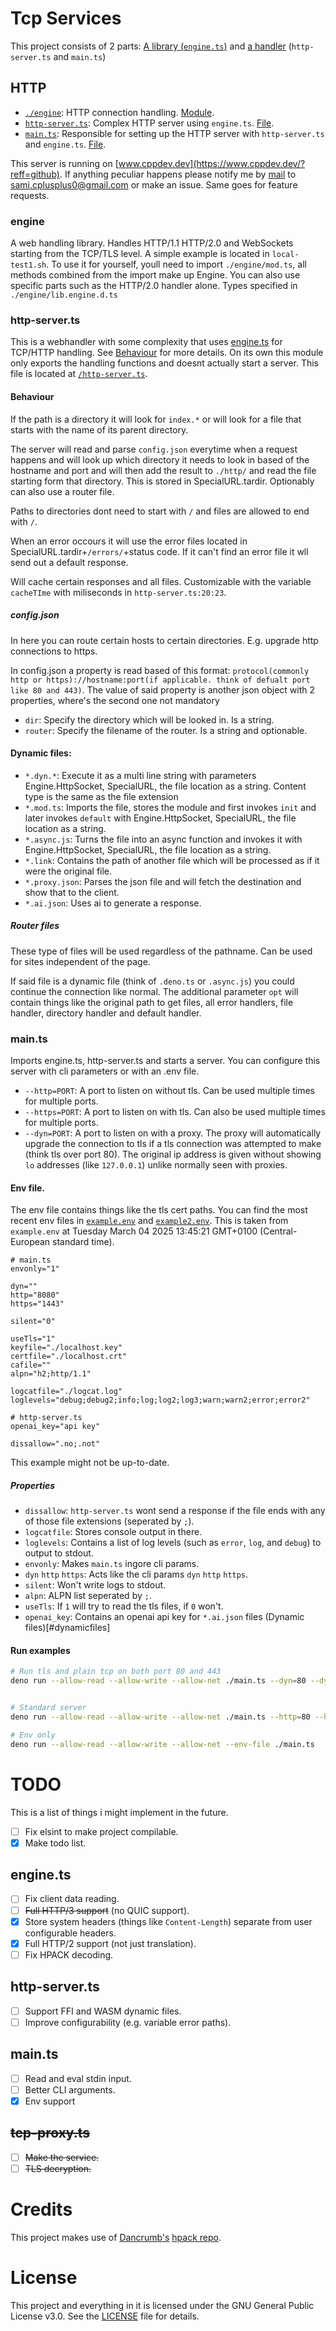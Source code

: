 # Tcp Services
This project consists of 2 parts: [A library (`engine.ts`)](#engine) and [a handler](#http-serverts) (`http-server.ts` and `main.ts`)

## HTTP
- [`./engine`](#enginets): HTTP connection handling. [Module](/engine).
- [`http-server.ts`](#http-serverts): Complex HTTP server using `engine.ts`. [File](/http-server.ts).
- [`main.ts`](#maints): Responsible for setting up the HTTP server with `http-server.ts` and `engine.ts`. [File](/main.ts).

This server is running on [www.cppdev.dev](https://www.cppdev.dev/?reff=github). If anything peculiar happens please notify me by [mail](https://gmail.com) to [sami.cplusplus0@gmail.com](mailto:sami.cplusplus0@gmail.com) or make an issue. Same goes for feature requests.

### engine
A web handling library.
Handles HTTP/1.1 HTTP/2.0 and WebSockets starting from the TCP/TLS level.
A simple example is located in `local-test1.sh`.
To use it for yourself, youll need to import `./engine/mod.ts`, all methods combined from the import make up Engine.
You can also use specific parts such as the HTTP/2.0 handler alone.
Types specified in `./engine/lib.engine.d.ts`


### http-server.ts
This is a webhandler with some complexity that uses [engine.ts](#enginets) for TCP/HTTP handling. See [Behaviour](#behaviour) for more details.
On its own this module only exports the handling functions and doesnt actually start a server.
This file is located at [`/http-server.ts`](/http-server.ts).

#### Behaviour
If the path is a directory it will look for `index.*` or will look for a file that starts with the name of its parent directory.

The server will read and parse `config.json` everytime when a request happens and will look up which directory it needs to look in based of the hostname and port and will then add the result to `./http/` and read the file starting form that directory. This is stored in SpecialURL.tardir. Optionably can also use a router file.

Paths to directories dont need to start with `/` and files are allowed to end with `/`.

When an error occours it will use the error files located in SpecialURL.tardir+`/errors/`+status code.
If it can't find an error file it wll send out a default response.

Will cache certain responses and all files. Customizable with the variable `cacheTIme` with miliseconds in `http-server.ts:20:23`.

##### config.json
In here you can route certain hosts to certain directories. E.g. upgrade http connections to https.

In config.json a property is read based of this format: `protocol(commonly http or https)://hostname:port(if applicable. think of defualt port like 80 and 443)`.
The value of said property is another json object with 2 properties, where's the second one not mandatory
- `dir`: Specify the directory which will be looked in. Is a string.
- `router`: Specify the filename of the router. Is a string and optionable.

#### Dynamic files:
- `*.dyn.*`: Execute it as a multi line string with parameters Engine.HttpSocket, SpecialURL, the file location as a string. Content type is the same as the file extension
- `*.mod.ts`: Imports the file, stores the module and first invokes `init` and later invokes `default` with Engine.HttpSocket, SpecialURL, the file location as a string.
- `*.async.js`: Turns the file into an async function and invokes it with Engine.HttpSocket, SpecialURL, the file location as a string.
- `*.link`: Contains the path of another file which will be processed as if it were the original file.
- `*.proxy.json`: Parses the json file and will fetch the destination and show that to the client.
- `*.ai.json`: Uses ai to generate a response.


##### Router files
These type of files will be used regardless of the pathname. Can be used for sites independent of the page.

If said file is a dynamic file (think of `.deno.ts` or `.async.js`) you could continue the connection like normal. The additional parameter `opt` will contain things like the original path to get files, all error handlers, file handler, directory handler and default handler.

### main.ts
Imports engine.ts, http-server.ts and starts a server.
You can configure this server with cli parameters or with an .env file.
- `--http=PORT`: A port to listen on without tls. Can be used multiple times for multiple ports.
- `--https=PORT`: A port to listen on with tls. Can also be used multiple times for multiple ports.
- `--dyn=PORT`: A port to listen on with a proxy. The proxy will automatically upgrade the connection to tls if a tls connection was attempted to make (think tls over port 80). The original ip address is given without showing `lo` addresses (like `127.0.0.1`) unlike normally seen with proxies.

#### Env file.
The env file contains things like the tls cert paths.
You can find the most recent env files in [`example.env`](/example2.env) and [`example2.env`](/example2.env).
This is taken from `example.env` at Tuesday March 04 2025 13:45:21 GMT+0100 (Central-European standard time).
```env
# main.ts
envonly="1"

dyn=""
http="8080"
https="1443"

silent="0"

useTls="1"
keyfile="./localhost.key"
certfile="./localhost.crt"
cafile=""
alpn="h2;http/1.1"

logcatfile="./logcat.log"
loglevels="debug;debug2;info;log;log2;log3;warn;warn2;error;error2"

# http-server.ts
openai_key="api key"

dissallow=".no;.not"
```
This example might not be up-to-date.

##### Properties
- `dissallow`: `http-server.ts` wont send a response if the file ends with any of those file extensions (seperated by `;`).
- `logcatfile`: Stores console output in there.
- `loglevels`: Contains a list of log levels (such as `error`, `log`, and `debug`) to output to stdout.
- `envonly`: Makes `main.ts` ingore cli params.
- `dyn` `http` `https`: Acts like the cli params `dyn` `http` `https`.
- `silent`: Won't write logs to stdout.
- `alpn`: ALPN list seperated by `;`.
- `useTls`: If `1` will try to read the tls files, if `0` won't.
- `openai_key`: Contains an openai api key for `*.ai.json` files (Dynamic files)[#dynamicfiles]

#### Run examples
```bash
# Run tls and plain tcp on both port 80 and 443
deno run --allow-read --allow-write --allow-net ./main.ts --dyn=80 --dyn=443


# Standard server
deno run --allow-read --allow-write --allow-net ./main.ts --http=80 --https=443

# Env only
deno run --allow-read --allow-write --allow-net --env-file ./main.ts
```

# TODO
This is a list of things i might implement in the future.

- [ ] Fix elsint to make project compilable.
- [x] Make todo list.

## engine.ts
 - [ ] Fix client data reading.
 - [ ] ~~Full HTTP/3 support~~ (no QUIC support).
 - [x] Store system headers (things like `Content-Length`) separate from user configurable headers.
 - [x] Full HTTP/2 support (not just translation).
 - [ ] Fix HPACK decoding.

## http-server.ts
- [ ] Support FFI and WASM dynamic files.
- [ ] Improve configurability (e.g. variable error paths).

## main.ts
- [ ] Read and eval stdin input.
- [ ] Better CLI arguments.
- [x] Env support

## ~~tcp-proxy.ts~~
- [ ] ~~Make the service.~~
- [ ] ~~TLS decryption.~~

# Credits
This project makes use of [Dancrumb's](https://github.com/dancrumb) [hpack repo](https://github.com/dancrumb/hpack).

# License

This project and everything in it is licensed under the GNU General Public License v3.0. See the [LICENSE](./LICENSE) file for details.
